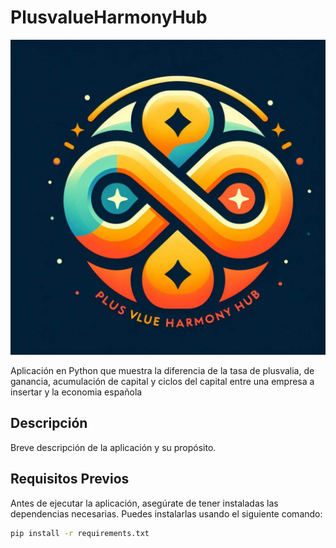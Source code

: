 # PlusvalueHarmonyHub
![Ejemplo de Imagen](images/plusharmony.jpg)


Aplicación en Python que muestra la diferencia de la tasa de plusvalia, de ganancia, acumulación de capital y ciclos del capital entre una empresa a insertar y la economia española

## Descripción

Breve descripción de la aplicación y su propósito.

## Requisitos Previos

Antes de ejecutar la aplicación, asegúrate de tener instaladas las dependencias necesarias. Puedes instalarlas usando el siguiente comando:

```bash
pip install -r requirements.txt
```
